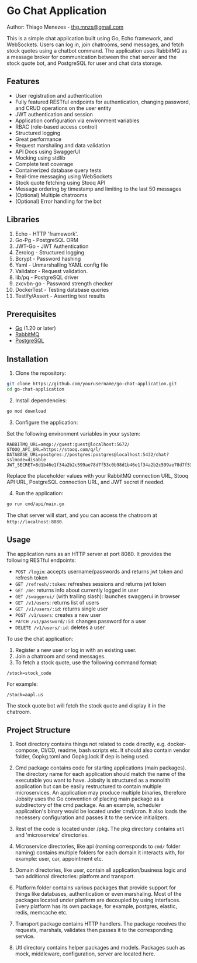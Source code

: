 # Go Chat Application

Author: Thiago Menezes - thg.mnzs@gmail.com

This is a simple chat application built using Go, Echo framework, and WebSockets. Users can log in, join chatrooms, send messages, and fetch stock quotes using a chatbot command. The application uses RabbitMQ as a message broker for communication between the chat server and the stock quote bot, and PostgreSQL for user and chat data storage.

## Features

- User registration and authentication
- Fully featured RESTful endpoints for authentication, changing password, and CRUD operations on the user entity
- JWT authentication and session
- Application configuration via environment variables
- RBAC (role-based access control)
- Structured logging
- Great performance
- Request marshaling and data validation
- API Docs using SwaggerUI
- Mocking using stdlib
- Complete test coverage
- Containerized database query tests
- Real-time messaging using WebSockets
- Stock quote fetching using Stooq API
- Message ordering by timestamp and limiting to the last 50 messages
- (Optional) Multiple chatrooms
- (Optional) Error handling for the bot

## Libraries

1. Echo - HTTP 'framework'.
2. Go-Pg - PostgreSQL ORM
3. JWT-Go - JWT Authentication
4. Zerolog - Structured logging
5. Bcrypt - Password hashing
6. Yaml - Unmarshalling YAML config file
7. Validator - Request validation.
8. lib/pq - PostgreSQL driver
9. zxcvbn-go - Password strength checker
10. DockerTest - Testing database queries
11. Testify/Assert - Asserting test results

## Prerequisites

- [Go](https://golang.org/doc/install) (1.20 or later)
- [RabbitMQ](https://www.rabbitmq.com/download.html)
- [PostgreSQL](https://www.postgresql.org/download/)

## Installation

1. Clone the repository:

```sh
git clone https://github.com/yourusername/go-chat-application.git
cd go-chat-application
```

2. Install dependencies:

```sh
go mod download
```

3. Configure the application:

Set the following environment variables in your system:

```
RABBITMQ_URL=amqp://guest:guest@localhost:5672/
STOOQ_API_URL=https://stooq.com/q/l/
DATABASE_URL=postgres://postgres:postgres@localhost:5432/chat?sslmode=disable
JWT_SECRET=8d1b46e1f34a2b2c599ae78d7f53c0b98d1b46e1f34a2b2c599ae78d7f53c0b9
```

Replace the placeholder values with your RabbitMQ connection URL, Stooq API URL, PostgreSQL connection URL, and JWT secret if needed.

4. Run the application:

```sh
go run cmd/api/main.go
```

The chat server will start, and you can access the chatroom at `http://localhost:8080`.

## Usage

The application runs as an HTTP server at port 8080. It provides the following RESTful endpoints:

* `POST /login`: accepts username/passwords and returns jwt token and refresh token
* `GET /refresh/:token`: refreshes sessions and returns jwt token
* `GET /me`: returns info about currently logged in user
* `GET /swaggerui/` (with trailing slash): launches swaggerui in browser
* `GET /v1/users`: returns list of users
* `GET /v1/users/:id`: returns single user
* `POST /v1/users`: creates a new user
* `PATCH /v1/password/:id`: changes password for a user
* `DELETE /v1/users/:id`: deletes a user

To use the chat application:

1. Register a new user or log in with an existing user.
2. Join a chatroom and send messages.
3. To fetch a stock quote, use the following command format:

```
/stock=stock_code
```

For example:

```
/stock=aapl.us
```

The stock quote bot will fetch the stock quote and display it in the chatroom.

## Project Structure

1. Root directory contains things not related to code directly, e.g. docker-compose, CI/CD, readme, bash scripts etc. It should also contain vendor folder, Gopkg.toml and Gopkg.lock if dep is being used.

2. Cmd package contains code for starting applications (main packages). The directory name for each application should match the name of the executable you want to have. Jobsity is structured as a monolith application but can be easily restructured to contain multiple microservices. An application may produce multiple binaries, therefore Jobsity uses the Go convention of placing main package as a subdirectory of the cmd package. As an example, scheduler application's binary would be located under cmd/cron. It also loads the necessery configuration and passes it to the service initializers.

3. Rest of the code is located under /pkg. The pkg directory contains `utl` and 'microservice' directories.

4. Microservice directories, like api (naming corresponds to `cmd/` folder naming) contains multiple folders for each domain it interacts with, for example: user, car, appointment etc.

5. Domain directories, like user, contain all application/business logic and two additional directories: platform and transport.

6. Platform folder contains various packages that provide support for things like databases, authentication or even marshaling. Most of the packages located under platform are decoupled by using interfaces. Every platform has its own package, for example, postgres, elastic, redis, memcache etc.

7. Transport package contains HTTP handlers. The package receives the requests, marshals, validates then passes it to the corresponding service.

8. Utl directory contains helper packages and models. Packages such as mock, middleware, configuration, server are located here.

